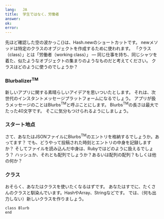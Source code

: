 ```yaml
---
lang:   JA
title:  学生ではなく、労働者
answer: 
ok:     
error:  
---
```


先ほど確認した空の波かっこ{}は、Hash.newのショートカットです。
newメソッドは特定のクラスのオブジェクトを作成するために使われます。
「クラス（class）」とは「労働者（working class）」 &mdash; 
同じ仕事を持ち、同じシャツを着た、似たようなオブジェクトの集まりのようなものだと考えてください。
クラスはどのように使うのでしょうか？

### Blurbalizer<sup>TM</sup>
新しいアプリに関する素晴らしいアイデアを思いついたとします。
それは、次世代のインスタントメッセージプラットフォームになるでしょう。
アプリが扱うメッセージのことはBlurbs<sup>TM</sup>と呼ぶことにします。
Blurbs<sup>TM</sup>の長さは最大でたった40文字です。
そこに気分もつけられるようにしましょう。

<!---インターネットは失墜した棒人間と顔文字を本当に持ち帰ってきました。__顔文字！__ -->

### スタート地点

さて、あなたはJSONファイルにBlurbs<sup>TM</sup>のエントリを格納するでしょうか。あってます？
でも、どうやって投稿された時刻とエントリの中身を記録しますか？
そしてファイルを読み込んだ中身は、Rubyではどのように扱えるでしょう？
ハッシュか、それとも配列でしょうか？あるいは配列の配列？もしくは他の何か？

### クラス
おそらく、あなたはクラスを使いたくなるはずです。
あなたはすでに、たくさんのクラスと馴染んでいます。HashやArray、Stringなどです。
では、（何も出力しない）新しいクラスを作りましょう。

    class Blurb
    end
